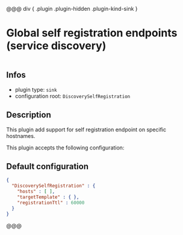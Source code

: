
@@@ div { .plugin .plugin-hidden .plugin-kind-sink }

# Global self registration endpoints (service discovery)

<img class="plugin-logo plugin-hidden" src=""></img>

## Infos

* plugin type: `sink`
* configuration root: `DiscoverySelfRegistration`

## Description

This plugin add support for self registration endpoint on specific hostnames.

This plugin accepts the following configuration:



## Default configuration

```json
{
  "DiscoverySelfRegistration" : {
    "hosts" : [ ],
    "targetTemplate" : { },
    "registrationTtl" : 60000
  }
}
```





@@@

